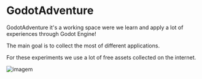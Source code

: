# GodotAdventure

GodotAdventure it's a working space were we learn and apply a lot of experiences through Godot Engine!

The main goal is to collect the most of different applications.

For these experiments we use a lot of free assets collected on the internet.

![imagem](https://github.com/Pastilhex/GodotAdventure/assets/110631286/2b157f5f-fd17-408f-a167-44a08eb15b07)
